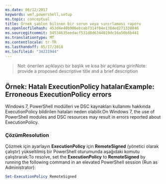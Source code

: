 ```yaml
---
ms.date: 06/12/2017
keywords: wmf,powershell,setup
ms.topic: conceptual
title: Örnek şablon bilinen bir sorun veya sınırlaması raporu
ms.openlocfilehash: 453d4e40b906ebcab7314f04e138ded271338846
ms.sourcegitcommit: 54534635eedacf531d8d6344019dc16a50b8b441
ms.translationtype: MT
ms.contentlocale: tr-TR
ms.lasthandoff: 05/17/2018
ms.locfileid: "34221944"
---
```

><span data-ttu-id="37756-103">Not: önerilen açıklayıcı bir başlık ve kısa bir açıklama girin</span><span class="sxs-lookup"><span data-stu-id="37756-103">Note: provide a proposed descriptive title and a brief description</span></span>

## <a name="example-erroneous-executionpolicy-errors"></a><span data-ttu-id="37756-104">Örnek: Hatalı ExecutionPolicy hataları</span><span class="sxs-lookup"><span data-stu-id="37756-104">Example: Erroneous ExecutionPolicy errors</span></span> ##
<span data-ttu-id="37756-105">Windows 7, PowerShell modülleri ve DSC kaynakları kullanımı hakkında ExecutionPolicy bildirilen hataları neden olabilir.</span><span class="sxs-lookup"><span data-stu-id="37756-105">On Windows 7, the use of PowerShell modules and DSC resources may result in errors reported about ExecutionPolicy.</span></span>

### <a name="resolution"></a><span data-ttu-id="37756-106">Çözüm</span><span class="sxs-lookup"><span data-stu-id="37756-106">Resolution</span></span>

<span data-ttu-id="37756-107">Çözmek için ayarlayın **ExecutionPolicy** için **RemoteSigned** (yönetici olarak çalıştır) yükseltilmiş bir PowerShell oturumunda aşağıdaki komutu çalıştırarak:</span><span class="sxs-lookup"><span data-stu-id="37756-107">To resolve, set the **ExecutionPolicy** to **RemoteSigned** by running the following command in an elevated PowerShell session (Run as Administrator):</span></span>

```powershell
Set-ExecutionPolicy RemoteSigned
```
